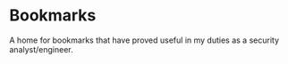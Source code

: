 # Bookmarks
A home for bookmarks that have proved useful in my duties as a security analyst/engineer.
